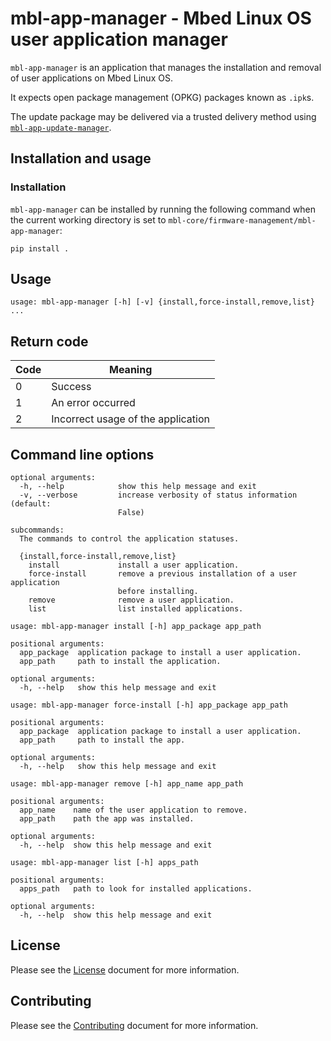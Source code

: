 # mbl-app-manager - Mbed Linux OS user application manager

`mbl-app-manager` is an application that manages the installation and removal of user applications on Mbed Linux OS.

It expects open package management (OPKG) packages known as `.ipk`s.

The update package may be delivered via a trusted delivery method using [`mbl-app-update-manager`](../mbl-app-update-manager).


## Installation and usage

### Installation

`mbl-app-manager` can be installed by running the following command when the current working directory is set to `mbl-core/firmware-management/mbl-app-manager`:
```
pip install .
```

## Usage

```
usage: mbl-app-manager [-h] [-v] {install,force-install,remove,list} ...
```

## Return code

| Code | Meaning                                           |
|------|---------------------------------------------------|
| 0    | Success                                           |
| 1    | An error occurred                                 |
| 2    | Incorrect usage of the application                |

## Command line options

```
optional arguments:
  -h, --help            show this help message and exit
  -v, --verbose         increase verbosity of status information (default:
                        False)

subcommands:
  The commands to control the application statuses.

  {install,force-install,remove,list}
    install             install a user application.
    force-install       remove a previous installation of a user application
                        before installing.
    remove              remove a user application.
    list                list installed applications.
```

```
usage: mbl-app-manager install [-h] app_package app_path

positional arguments:
  app_package  application package to install a user application.
  app_path     path to install the application.

optional arguments:
  -h, --help   show this help message and exit
```

```
usage: mbl-app-manager force-install [-h] app_package app_path

positional arguments:
  app_package  application package to install a user application.
  app_path     path to install the app.

optional arguments:
  -h, --help   show this help message and exit
```

```
usage: mbl-app-manager remove [-h] app_name app_path

positional arguments:
  app_name    name of the user application to remove.
  app_path    path the app was installed.

optional arguments:
  -h, --help  show this help message and exit
```

```
usage: mbl-app-manager list [-h] apps_path

positional arguments:
  apps_path   path to look for installed applications.

optional arguments:
  -h, --help  show this help message and exit
```

## License

Please see the [License][mbl-license] document for more information.


## Contributing

Please see the [Contributing][mbl-contributing] document for more information.


[mbl-license]: ../LICENSE.md
[mbl-contributing]: ../CONTRIBUTING.md
